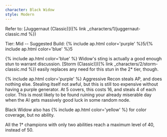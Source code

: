 ```yaml
---
character: Black Widow
style: Modern
---
```

Refer to: [Juggernaut (Classic)]({% link _characters/1/juggernaut-classic.md %})

Tier: Mid -- Suggested Build: {% include ap.html color='purple' %}5/{% include ap.html color='blue' %}5

{% include ap.html color='blue' %} Widow's sting is actually a good enough stun to warrant discussion. [Storm (Classic)]({% link _characters/2/storm-classic.md %}) easily replaces any need for this stun in the 2* tier, though.

{% include ap.html color='purple' %} Aggressive Recon steals AP, and does nothing else. Stealing itself not awful, but this is still too expensive without having a purple generator. At 5 covers, this costs 16, and steals 4 of each color. This is most likely to be found ruining your already miserable day when the AI gets massively good luck in some random node.

Black Widow also has {% include ap.html color='yellow' %} for color coverage, but no ability.

All the 1* champions with only two abilities reach a maximum level of 40, instead of 50.